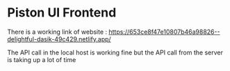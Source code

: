 # Piston UI Frontend 


There is a working link of website : https://653ce8f47e10807b46a98826--delightful-dasik-49c429.netlify.app/

The API call in the local host is working fine but the API call from the server is taking up a lot of time 

